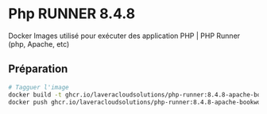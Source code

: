 # Php RUNNER 8.4.8

Docker Images utilisé pour exécuter des application PHP | PHP Runner (php, Apache, etc)

## Préparation

```bash
# Tagguer l'image
docker build -t ghcr.io/laveracloudsolutions/php-runner:8.4.8-apache-bookworm .
docker push ghcr.io/laveracloudsolutions/php-runner:8.4.8-apache-bookworm
```
